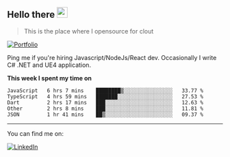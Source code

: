 <h2>Hello there <img src="https://camo.githubusercontent.com/2019d90b5d6b109833b6e130852e36fce013bb14/68747470733a2f2f63756c746f667468657061727479706172726f742e636f6d2f706172726f74732f68642f6c6170746f705f706172726f742e676966" width="25px"></h2>

>This is the place where I opensource for clout

[![Portfolio](https://img.shields.io/badge/web-portfolio-black)](https://izqalan.github.io/?utm_source=github&utm_medium=social&utm_campaign=portfolio)

Ping me if you're hiring Javascript/NodeJs/React dev. Occasionally I write C# .NET and UE4 application.

**This week I spent my time on**
<!--START_SECTION:waka-->
```text
JavaScript   6 hrs 7 mins    ████████▒░░░░░░░░░░░░░░░░   33.77 % 
TypeScript   4 hrs 59 mins   ███████░░░░░░░░░░░░░░░░░░   27.53 % 
Dart         2 hrs 17 mins   ███░░░░░░░░░░░░░░░░░░░░░░   12.63 % 
Other        2 hrs 8 mins    ███░░░░░░░░░░░░░░░░░░░░░░   11.81 % 
JSON         1 hr 41 mins    ██▒░░░░░░░░░░░░░░░░░░░░░░   09.37 % 
```
<!--END_SECTION:waka-->
___

You can find me on:

[![LinkedIn](https://img.omvr.io/linkedin.svg)](https://www.linkedin.com/in/izqalan/)
